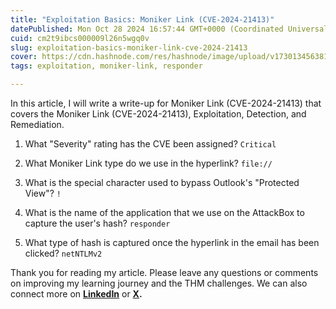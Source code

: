 ```yaml
---
title: "Exploitation Basics: Moniker Link (CVE-2024-21413)"
datePublished: Mon Oct 28 2024 16:57:44 GMT+0000 (Coordinated Universal Time)
cuid: cm2t9ibcs000009l26n5wgq0v
slug: exploitation-basics-moniker-link-cve-2024-21413
cover: https://cdn.hashnode.com/res/hashnode/image/upload/v1730134563815/2e904571-7595-41f5-a59a-301060d3762b.png
tags: exploitation, moniker-link, responder

---
```


In this article, I will write a write-up for Moniker Link (CVE-2024-21413) that covers the Moniker Link (CVE-2024-21413), Exploitation, Detection, and Remediation.

1. What "Severity" rating has the CVE been assigned? `Critical`
    
2. What Moniker Link type do we use in the hyperlink? `file://`
    
3. What is the special character used to bypass Outlook's "Protected View"? `!`
    
4. What is the name of the application that we use on the AttackBox to capture the user's hash? `responder`
    
5. What type of hash is captured once the hyperlink in the email has been clicked? `netNTLMv2`
    

Thank you for reading my article. Please leave any questions or comments on improving my learning journey and the THM challenges. We can also connect more on [**LinkedIn**](https://www.linkedin.com/in/sharon-jebitok) or [**X**](https://x.com/SharonJebitok)**.**
